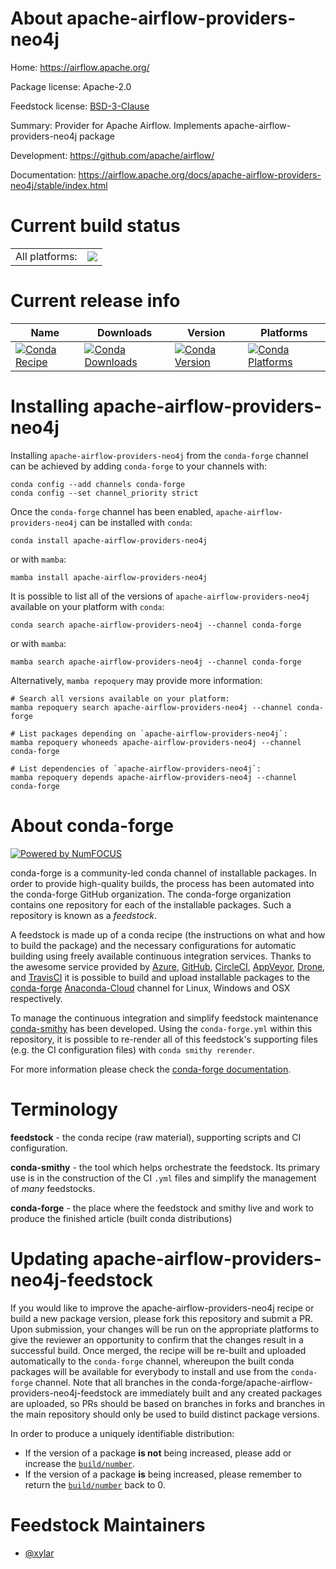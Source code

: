 About apache-airflow-providers-neo4j
====================================

Home: https://airflow.apache.org/

Package license: Apache-2.0

Feedstock license: [BSD-3-Clause](https://github.com/conda-forge/apache-airflow-providers-neo4j-feedstock/blob/main/LICENSE.txt)

Summary: Provider for Apache Airflow. Implements apache-airflow-providers-neo4j package

Development: https://github.com/apache/airflow/

Documentation: https://airflow.apache.org/docs/apache-airflow-providers-neo4j/stable/index.html

Current build status
====================


<table><tr><td>All platforms:</td>
    <td>
      <a href="https://dev.azure.com/conda-forge/feedstock-builds/_build/latest?definitionId=12056&branchName=main">
        <img src="https://dev.azure.com/conda-forge/feedstock-builds/_apis/build/status/apache-airflow-providers-neo4j-feedstock?branchName=main">
      </a>
    </td>
  </tr>
</table>

Current release info
====================

| Name | Downloads | Version | Platforms |
| --- | --- | --- | --- |
| [![Conda Recipe](https://img.shields.io/badge/recipe-apache--airflow--providers--neo4j-green.svg)](https://anaconda.org/conda-forge/apache-airflow-providers-neo4j) | [![Conda Downloads](https://img.shields.io/conda/dn/conda-forge/apache-airflow-providers-neo4j.svg)](https://anaconda.org/conda-forge/apache-airflow-providers-neo4j) | [![Conda Version](https://img.shields.io/conda/vn/conda-forge/apache-airflow-providers-neo4j.svg)](https://anaconda.org/conda-forge/apache-airflow-providers-neo4j) | [![Conda Platforms](https://img.shields.io/conda/pn/conda-forge/apache-airflow-providers-neo4j.svg)](https://anaconda.org/conda-forge/apache-airflow-providers-neo4j) |

Installing apache-airflow-providers-neo4j
=========================================

Installing `apache-airflow-providers-neo4j` from the `conda-forge` channel can be achieved by adding `conda-forge` to your channels with:

```
conda config --add channels conda-forge
conda config --set channel_priority strict
```

Once the `conda-forge` channel has been enabled, `apache-airflow-providers-neo4j` can be installed with `conda`:

```
conda install apache-airflow-providers-neo4j
```

or with `mamba`:

```
mamba install apache-airflow-providers-neo4j
```

It is possible to list all of the versions of `apache-airflow-providers-neo4j` available on your platform with `conda`:

```
conda search apache-airflow-providers-neo4j --channel conda-forge
```

or with `mamba`:

```
mamba search apache-airflow-providers-neo4j --channel conda-forge
```

Alternatively, `mamba repoquery` may provide more information:

```
# Search all versions available on your platform:
mamba repoquery search apache-airflow-providers-neo4j --channel conda-forge

# List packages depending on `apache-airflow-providers-neo4j`:
mamba repoquery whoneeds apache-airflow-providers-neo4j --channel conda-forge

# List dependencies of `apache-airflow-providers-neo4j`:
mamba repoquery depends apache-airflow-providers-neo4j --channel conda-forge
```


About conda-forge
=================

[![Powered by
NumFOCUS](https://img.shields.io/badge/powered%20by-NumFOCUS-orange.svg?style=flat&colorA=E1523D&colorB=007D8A)](https://numfocus.org)

conda-forge is a community-led conda channel of installable packages.
In order to provide high-quality builds, the process has been automated into the
conda-forge GitHub organization. The conda-forge organization contains one repository
for each of the installable packages. Such a repository is known as a *feedstock*.

A feedstock is made up of a conda recipe (the instructions on what and how to build
the package) and the necessary configurations for automatic building using freely
available continuous integration services. Thanks to the awesome service provided by
[Azure](https://azure.microsoft.com/en-us/services/devops/), [GitHub](https://github.com/),
[CircleCI](https://circleci.com/), [AppVeyor](https://www.appveyor.com/),
[Drone](https://cloud.drone.io/welcome), and [TravisCI](https://travis-ci.com/)
it is possible to build and upload installable packages to the
[conda-forge](https://anaconda.org/conda-forge) [Anaconda-Cloud](https://anaconda.org/)
channel for Linux, Windows and OSX respectively.

To manage the continuous integration and simplify feedstock maintenance
[conda-smithy](https://github.com/conda-forge/conda-smithy) has been developed.
Using the ``conda-forge.yml`` within this repository, it is possible to re-render all of
this feedstock's supporting files (e.g. the CI configuration files) with ``conda smithy rerender``.

For more information please check the [conda-forge documentation](https://conda-forge.org/docs/).

Terminology
===========

**feedstock** - the conda recipe (raw material), supporting scripts and CI configuration.

**conda-smithy** - the tool which helps orchestrate the feedstock.
                   Its primary use is in the construction of the CI ``.yml`` files
                   and simplify the management of *many* feedstocks.

**conda-forge** - the place where the feedstock and smithy live and work to
                  produce the finished article (built conda distributions)


Updating apache-airflow-providers-neo4j-feedstock
=================================================

If you would like to improve the apache-airflow-providers-neo4j recipe or build a new
package version, please fork this repository and submit a PR. Upon submission,
your changes will be run on the appropriate platforms to give the reviewer an
opportunity to confirm that the changes result in a successful build. Once
merged, the recipe will be re-built and uploaded automatically to the
`conda-forge` channel, whereupon the built conda packages will be available for
everybody to install and use from the `conda-forge` channel.
Note that all branches in the conda-forge/apache-airflow-providers-neo4j-feedstock are
immediately built and any created packages are uploaded, so PRs should be based
on branches in forks and branches in the main repository should only be used to
build distinct package versions.

In order to produce a uniquely identifiable distribution:
 * If the version of a package **is not** being increased, please add or increase
   the [``build/number``](https://docs.conda.io/projects/conda-build/en/latest/resources/define-metadata.html#build-number-and-string).
 * If the version of a package **is** being increased, please remember to return
   the [``build/number``](https://docs.conda.io/projects/conda-build/en/latest/resources/define-metadata.html#build-number-and-string)
   back to 0.

Feedstock Maintainers
=====================

* [@xylar](https://github.com/xylar/)

